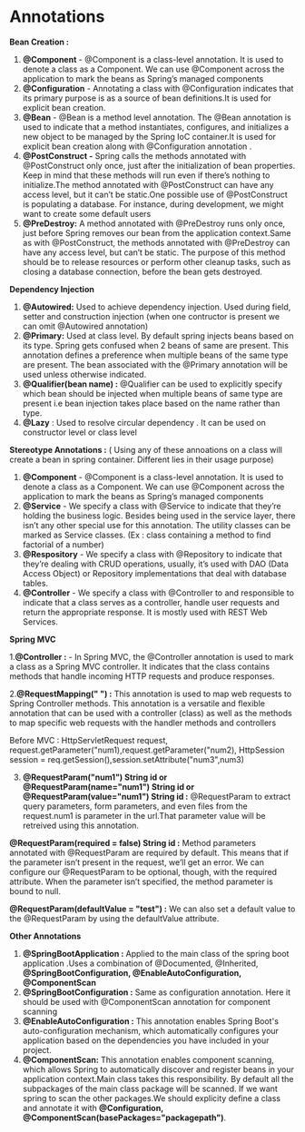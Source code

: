 # Annotations
**Bean Creation :** 
1. **@Component** - @Component is a class-level annotation. It is used to denote a class as a Component. We can use @Component across the application to mark the beans as Spring’s managed components
2. **@Configuration** - Annotating a class with @Configuration indicates that its primary purpose is as a source of bean definitions.It is used for explicit bean creation.
3. **@Bean** - @Bean is a method level annotation. The @Bean annotation is used to indicate that a method instantiates, configures, and initializes a new object to be managed by the Spring IoC container.It is used for explicit bean creation along with @Configuration annotation .
4. **@PostConstruct -** Spring calls the methods annotated with @PostConstruct only once, just after the initialization of bean properties. Keep in mind that these methods will run even if there’s nothing to initialize.The method annotated with @PostConstruct can have any access level, but it can’t be static.One possible use of @PostConstruct is populating a database. For instance, during development, we might want to create some default users
5. **@PreDestroy:** A method annotated with @PreDestroy runs only once, just before Spring removes our bean from the application context.Same as with @PostConstruct, the methods annotated with @PreDestroy can have any access level, but can’t be static. The purpose of this method should be to release resources or perform other cleanup tasks, such as closing a database connection, before the bean gets destroyed.

**Dependency Injection**

1. **@Autowired:** Used to achieve dependency injection. Used during field, setter and construction injection (when one contructor is present we can omit @Autowired annotation)
2. **@Primary:** Used at class level. By default spring injects beans based on its type. Spring gets confused when 2 beans of same are present. This annotation defines a preference when multiple beans of the same type are present. The bean associated with the @Primary annotation will be used unless otherwise indicated.
3.  **@Qualifier(bean name) :** @Qualifier can be used to explicitly specify which bean should be injected when multiple beans of same type are present i.e bean injection takes place based on the name rather than type.
4. **@Lazy** : Used to resolve circular dependency . It can be used on constructor level or class level


**Stereotype Annotations :**
( Using any of these annoations on a class will create a bean in spring container. Different lies in their usage purpose)
1. **@Component** - @Component is a class-level annotation. It is used to denote a class as a Component. We can use @Component across the application to mark the beans as Spring’s managed components
2. **@Service** - We specify a class with @Service to indicate that they’re holding the business logic. Besides being used in the service layer, there isn’t any other special use for this annotation. The utility classes can be marked as Service classes. (Ex : class containing a method to find factorial of a number)
3. **@Respository** - We specify a class with @Repository to indicate that they’re dealing with CRUD operations, usually, it’s used with DAO (Data Access Object) or Repository implementations that deal with database tables.
4. **@Controller** - We specify a class with @Controller to and responsible to indicate that a class serves as a controller, handle user requests and return the appropriate response. It is mostly used with REST Web Services.

**Spring MVC**

1.**@Controller :** - In Spring MVC, the @Controller annotation is used to mark a class as a Spring MVC controller. It indicates that the class contains methods that handle incoming HTTP requests and produce responses.

2.**@RequestMapping(" ") :** This annotation is used to map web requests to Spring Controller methods. This annotation is a versatile and flexible annotation that can be used with a controller (class) as well as the methods to map specific web requests with the handler methods and controllers

Before MVC : HttpServletRequest request, request.getParameter("num1),request.getParameter("num2), HttpSession session = req.getSession(),session.setAttribute("num3",num3)

3. **@RequestParam("num1") String id or @RequestParam(name="num1") String id or @RequestParam(value="num1") String id :** @RequestParam to extract query parameters, form parameters, and even files from the request.num1 is parameter in the url.That parameter value will be retreived using this annotation.
   
**@RequestParam(required = false) String id :** Method parameters annotated with @RequestParam are required by default. This means that if the parameter isn’t present in the request, we’ll get an error. We can configure our @RequestParam to be optional, though, with the required attribute. When the parameter isn’t specified, the method parameter is bound to null.

**@RequestParam(defaultValue = "test") :** We can also set a default value to the @RequestParam by using the defaultValue attribute.



**Other Annotations**

1. **@SpringBootApplication :** Applied to the main class of the spring boot application .Uses a combination of @Documented, @Inherited, **@SpringBootConfiguration, @EnableAutoConfiguration, @ComponentScan**
2. **@SpringBootConfiguration :** Same as configuration annotation. Here it should be used with @ComponentScan annotation for component scanning
3. **@EnableAutoConfiguration :** This annotation enables Spring Boot's auto-configuration mechanism, which automatically configures your application based on the dependencies you have included in your project.
4. **@ComponentScan:** This annotation enables component scanning, which allows Spring to automatically discover and register beans in your application context.Main class takes this responsibility. By default all the subpackages of the main class package will be scanned. If we want spring to scan the other packages.We should explicity define a class and annotate it with **@Configuration, @ComponentScan(basePackages="packagepath")**.



